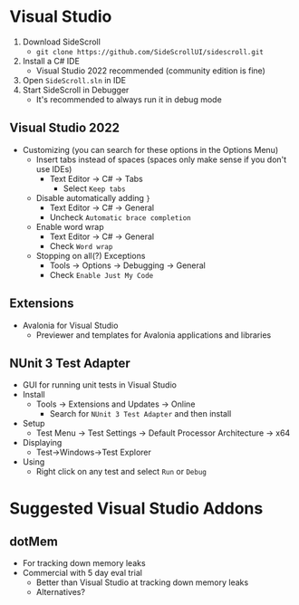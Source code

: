 # Visual Studio

1. Download SideScroll
    - `git clone https://github.com/SideScrollUI/sidescroll.git`
2. Install a C# IDE
   - Visual Studio 2022 recommended (community edition is fine)
3. Open `SideScroll.sln` in IDE
4. Start SideScroll in Debugger
    - It's recommended to always run it in debug mode
  
## Visual Studio 2022

* Customizing (you can search for these options in the Options Menu)
  - Insert tabs instead of spaces (spaces only make sense if you don't use IDEs)
    - Text Editor -> C# -> Tabs
	  - Select `Keep tabs`
  - Disable automatically adding `}`
	  - Text Editor -> C# -> General
	  - Uncheck `Automatic brace completion`
  - Enable word wrap
	  - Text Editor -> C# -> General
	  - Check `Word wrap`
  - Stopping on all(?) Exceptions
	  - Tools -> Options -> Debugging -> General
	  - Check `Enable Just My Code`

## Extensions

* Avalonia for Visual Studio
  - Previewer and templates for Avalonia applications and libraries

## NUnit 3 Test Adapter
* GUI for running unit tests in Visual Studio
* Install
  - Tools -> Extensions and Updates -> Online
    - Search for `NUnit 3 Test Adapter` and then install
* Setup
  - Test Menu -> Test Settings -> Default Processor Architecture -> x64
* Displaying
  - Test->Windows->Test Explorer
* Using
  - Right click on any test and select `Run` or `Debug`

# Suggested Visual Studio Addons

## dotMem
* For tracking down memory leaks
* Commercial with 5 day eval trial
  - Better than Visual Studio at tracking down memory leaks
  - Alternatives?

